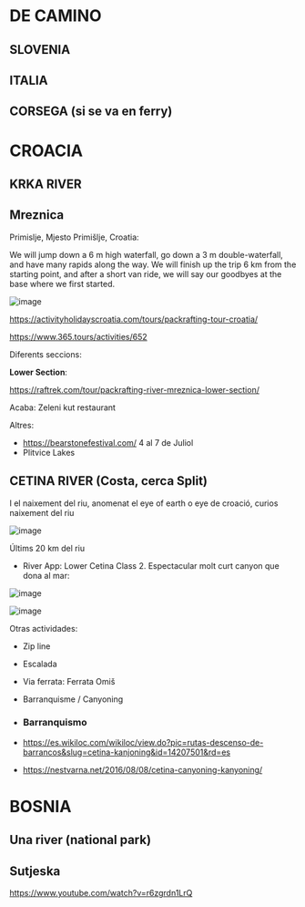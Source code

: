 # DE CAMINO

## SLOVENIA

## ITALIA

## CORSEGA (si se va en ferry)

# CROACIA

## KRKA RIVER

## Mreznica 

Primislje, Mjesto Primišlje, Croatia: 

We will jump down a 6 m high waterfall, go down a 3 m double-waterfall, and have many rapids along the way. We will finish up the trip 6 km from the starting point, and after a short van ride, we will say our goodbyes at the base where we first started.

![image](https://github.com/acacha/worlds/assets/4015406/267f09d9-30e3-41ef-a958-d956fdeaaaa1)


https://activityholidayscroatia.com/tours/packrafting-tour-croatia/

https://www.365.tours/activities/652

Diferents seccions:

**Lower Section**:

https://raftrek.com/tour/packrafting-river-mreznica-lower-section/

Acaba: Zeleni kut restaurant


Altres:
- https://bearstonefestival.com/ 4 al 7 de Juliol
- Plitvice Lakes
  
## CETINA RIVER (Costa, cerca Split)

I el naixement del riu, anomenat el eye of earth o eye de croació, curios naixement del riu

![image](https://github.com/acacha/worlds/assets/4015406/bfb3123b-2568-4c2a-a8e8-9ced98d8c6fe)


Últims 20 km del riu

- River App: Lower Cetina Class 2. Espectacular molt curt canyon que dona al mar:

![image](https://github.com/acacha/worlds/assets/4015406/d5f00425-a29a-4aec-8140-68e7c76cf813)

![image](https://github.com/acacha/worlds/assets/4015406/1cee4b3e-1f01-48ac-a55f-7dfc5c180c14)

Otras actividades:
- Zip line
- Escalada
- Via ferrata: Ferrata Omiš
- Barranquisme / Canyoning

- ### Barranquismo

- https://es.wikiloc.com/wikiloc/view.do?pic=rutas-descenso-de-barrancos&slug=cetina-kanjoning&id=14207501&rd=es
- https://nestvarna.net/2016/08/08/cetina-canyoning-kanyoning/


# BOSNIA

## Una river (national park)

## Sutjeska 

https://www.youtube.com/watch?v=r6zgrdn1LrQ



